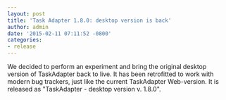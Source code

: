 ```yaml
---
layout: post
title: 'Task Adapter 1.8.0: desktop version is back'
author: admin
date: '2015-02-11 07:11:52 -0800'
categories:
- release
---
```


We decided to perform an experiment and bring the original desktop version of TaskAdapter back to live.
It has been retrofitted to work with modern bug trackers,
just like the current TaskAdapter Web-version. It is released as "TaskAdapter - desktop version v. 1.8.0".

